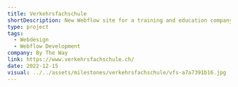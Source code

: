 ```yaml
---
title: Verkehrsfachschule
shortDescription: New Webflow site for a training and education company.
type: project
tags:
  - Webdesign
  - Webflow Development
company: By The Way
link: https://www.verkehrsfachschule.ch/
date: 2022-12-15
visual: ../../assets/milestones/verkehrsfachschule/vfs-a7a7391b16.jpg
---
```


